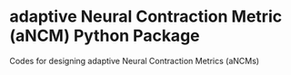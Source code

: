 # adaptive Neural Contraction Metric (aNCM) Python Package
Codes for designing adaptive Neural Contraction Metrics (aNCMs)

